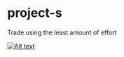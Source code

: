 # project-s
Trade using the least amount of effort

[![Alt text](https://img.youtube.com/vi/WGuXOuQOe18/0.jpg)](https://www.youtube.com/watch?v=WGuXOuQOe18)
